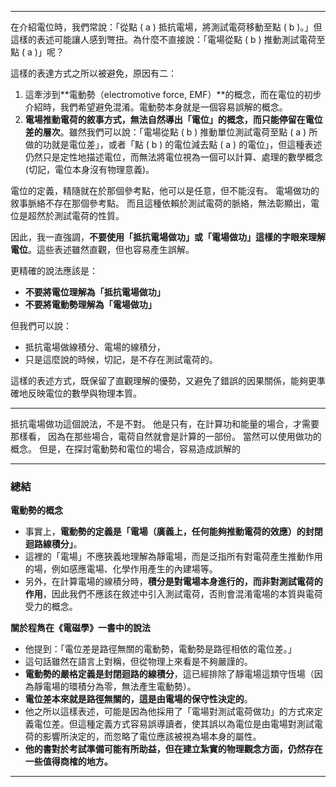 
---

在介紹電位時，我們常說：「從點 \( a \) 抵抗電場，將測試電荷移動至點 \( b \)。」但這樣的表述可能讓人感到彆扭。為什麼不直接說：「電場從點 \( b \) 推動測試電荷至點 \( a \)」呢？  

這樣的表達方式之所以被避免，原因有二：

1. 這牽涉到**電動勢（electromotive force, EMF）**的概念，而在電位的初步介紹時，我們希望避免混淆。電動勢本身就是一個容易誤解的概念。
2. **電場推動電荷的敘事方式，無法自然導出「電位」的概念，而只能停留在電位差的層次**。雖然我們可以說：「電場從點 \( b \) 推動單位測試電荷至點 \( a \) 所做的功就是電位差」，或者「點 \( b \) 的電位減去點 \( a \) 的電位」，但這種表述仍然只是定性地描述電位，而無法將電位視為一個可以計算、處理的數學概念(切記，電位本身沒有物理意義)。  

電位的定義，精隨就在於那個參考點，他可以是任意，但不能沒有。
電場做功的敘事脈絡不存在那個參考點。
而且這種依賴於測試電荷的脈絡，無法彰顯出，電位是超然於測試電荷的性質。

因此，我一直強調，**不要使用「抵抗電場做功」或「電場做功」這樣的字眼來理解電位**。這些表述雖然直觀，但也容易產生誤解。  

更精確的說法應該是：
- **不要將電位理解為「抵抗電場做功」**
- **不要將電動勢理解為「電場做功」**  

但我們可以說：
- 抵抗電場做線積分、電場的線積分，
- 只是這麼說的時候，切記，是不存在測試電荷的。

這樣的表述方式，既保留了直觀理解的優勢，又避免了錯誤的因果關係，能夠更準確地反映電位的數學與物理本質。

---

抵抗電場做功這個說法，不是不對。
他是只有，在計算功和能量的場合，才需要那樣看，
因為在那些場合，電荷自然就會是計算的一部份。
當然可以使用做功的概念。
但是，在探討電動勢和電位的場合，容易造成誤解的

---

### 總結

**電動勢的概念**  
   - 事實上，**電動勢的定義是「電場（廣義上，任何能夠推動電荷的效應）的封閉迴路線積分」**。  
   - 這裡的「電場」不應狹義地理解為靜電場，而是泛指所有對電荷產生推動作用的場，例如感應電場、化學作用產生的內建場等。  
   - 另外，在計算電場的線積分時，**積分是對電場本身進行的，而非對測試電荷的作用**，因此我們不應該在敘述中引入測試電荷，否則會混淆電場的本質與電荷受力的概念。

**關於程雋在《電磁學》一書中的說法**  
   - 他提到：「電位差是路徑無關的電動勢，電動勢是路徑相依的電位差。」  
   - 這句話雖然在語言上對稱，但從物理上來看是不夠嚴謹的。  
   - **電動勢的嚴格定義是封閉迴路的線積分**，這已經排除了靜電場這類守恆場（因為靜電場的環積分為零，無法產生電動勢）。  
   - **電位差本來就是路徑無關的，這是由電場的保守性決定的**。  
   - 他之所以這樣表述，可能是因為他採用了「電場對測試電荷做功」的方式來定義電位差。但這種定義方式容易誤導讀者，使其誤以為電位是由電場對測試電荷的影響所決定的，而忽略了電位應該被視為場本身的屬性。  
   - **他的書對於考試準備可能有所助益，但在建立紮實的物理觀念方面，仍然存在一些值得商榷的地方。**  

---

